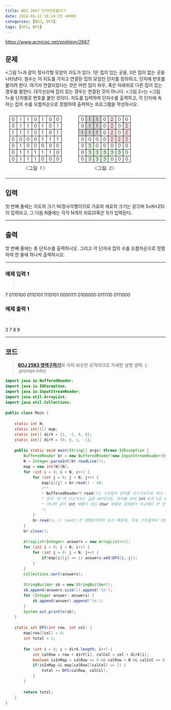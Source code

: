 ```yaml
---
title: BOJ 2667 단자번호붙이기
date: 2024-04-12 18:24:23 +0900
categories: [BOJ, DFS]
tags: [DFS, BFS]
---
```


<https://www.acmicpc.net/problem/2667>

## 문제
<그림 1>과 같이 정사각형 모양의 지도가 있다. 1은 집이 있는 곳을, 0은 집이 없는 곳을 나타낸다. 철수는 이 지도를 가지고 연결된 집의 모임인 단지를 정의하고, 단지에 번호를 붙이려 한다. 여기서 연결되었다는 것은 어떤 집이 좌우, 혹은 아래위로 다른 집이 있는 경우를 말한다. 대각선상에 집이 있는 경우는 연결된 것이 아니다. <그림 2>는 <그림 1>을 단지별로 번호를 붙인 것이다. 지도를 입력하여 단지수를 출력하고, 각 단지에 속하는 집의 수를 오름차순으로 정렬하여 출력하는 프로그램을 작성하시오.

![](/imgs/단자번호붙이기_1.png)

---
## 입력
첫 번째 줄에는 지도의 크기 N(정사각형이므로 가로와 세로의 크기는 같으며 5≤N≤25)이 입력되고, 그 다음 N줄에는 각각 N개의 자료(0혹은 1)가 입력된다.

---
## 출력
첫 번째 줄에는 총 단지수를 출력하시오. 그리고 각 단지내 집의 수를 오름차순으로 정렬하여 한 줄에 하나씩 출력하시오.

---
### 예제 입력 1
> <pre>
7
0110100
0110101
1110101
0000111
0100000
0111110
0111000
> </pre>

### 예제 출력 1
> <pre>
3
7
8
9
> </pre>

---
## 코드
> [**BOJ 2583 영역구하기**](https://sjsk3232.github.io/posts/BOJ-2583)와 거의 비슷한 로직이므로 자세한 설명 생략.
{: .prompt-info}

```java
import java.io.BufferedReader;
import java.io.IOException;
import java.io.InputStreamReader;
import java.util.ArrayList;
import java.util.Collections;

public class Main {

    static int N;
    static int[][] map;
    static int[] dirX = {1, -1, 0, 0};
    static int[] dirY = {0, 0, 1, -1};

    public static void main(String[] args) throws IOException {
        BufferedReader br = new BufferedReader(new InputStreamReader(System.in));
        N = Integer.parseInt(br.readLine());
        map = new int[N][N];
        for (int i = 0; i < N; i++) {
            for (int j = 0; j < N; j++) {
                map[i][j] = br.read() - 48;
                /**
                * BufferedReader의 read()는 스트림의 문자를 아스키코드로 하나 읽어 int값으로 반환한다.
                * 문자 '0'의 아스키코드 값은 48이므로, 문자를 읽어 int 0과 1로 표현하기 위해서는 read()로 반환받은 값에서 48을 빼주면 된다.
                * 아니면 굳이 int 배열이 아닌 char 배열로 입력받아 비교해도 큰 상관 없다.
                */
            }
            br.read(); // read()가 개행문자까지 읽기 때문에, 따로 스트림에서 개행문자를 제거하기 위함이다.
        }
        br.close();

        ArrayList<Integer> answers = new ArrayList<>();
        for (int i = 0; i < N; i++) {
            for (int j = 0; j < N; j++) {
                if(map[i][j] == 1) answers.add(DFS(i, j));
            }
        }
        Collections.sort(answers);

        StringBuilder sb = new StringBuilder();
        sb.append(answers.size()).append('\n');
        for (Integer answer: answers) {
            sb.append(answer).append('\n');
        }
        System.out.println(sb);
    }

    static int DFS(int row, int col) {
        map[row][col] = 0;
        int total = 1;

        for (int i = 0; i < dirX.length; i++) {
            int calRow = row + dirY[i], calCol = col + dirX[i];
            boolean isInMap = calRow >= 0 && calRow < N && calCol >= 0 && calCol < N;
            if(isInMap && map[calRow][calCol] == 1) {
                total += DFS(calRow, calCol);
            }
        }

        return total;
    }
}
```
